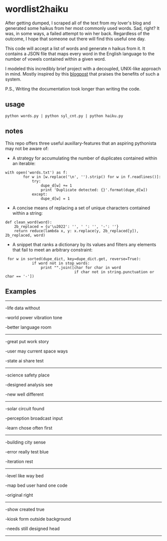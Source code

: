 # wordlist2haiku
After getting dumped, I scraped all of the text from my lover's blog and 
generated some haikus from her most commonly used words. Sad, right?
It was, in some ways, a failed attempt to win her back. Regardless of the outcome,
I hope that someone out there will find this useful one day.

This code will accept a list of words and generate n haikus from it. It contains a JSON file that maps every word in the English language to the number of vowels contained within a given word.

I modeled this incredibly brief project with a decoupled, UNIX-like approach in mind. Mostly inspired by this [blogpost](http://www.confluent.io/blog/apache-kafka-samza-and-the-unix-philosophy-of-distributed-data) that praises the benefits of such a system. 

P.S., Writing the documentation took longer than writing the code.

## usage
`python words.py | python syl_cnt.py | python haiku.py`


## notes
This repo offers three useful auxillary-features that an aspiring pythonista may not be aware of:
* A strategy for accumulating the number of duplicates contained within an iterable:
```
with open('words.txt') as f:
        for w in [w.replace('\n', '').strip() for w in f.readlines()]:
            try:
                dupe_d[w] += 1
                print 'Duplicate detected: {}'.format(dupe_d[w])
            except:
                dupe_d[w] = 1
```
* A concise means of replacing a set of unique characters contained within a string:
```
def clean_word(word):
    2b_replaced = {u'\u2022': '', ' ': '', '-': ''}
    return reduce(lambda x, y: x.replace(y, 2b_replaced[y]), 2b_replaced, word)
```
* A snippet that ranks a dictionary by its values and filters any elements that fail to meet an arbitrary constraint:
```
 for w in sorted(dupe_dict, key=dupe_dict.get, reverse=True):
            if word not in stop_words:
                print "".join([char for char in word
                               if char not in string.punctuation or char == '-'])
  ```


## Examples

*****************************************************
-life data without

-world power vibration tone

-better language room

*****************************************************
-great put work story

-user may current space ways

-state ai share test
*****************************************************
-science safety place

-designed analysis see

-new well different
*****************************************************
-solar circuit found

-perception broadcast input

-learn chose often first
*****************************************************
-building city sense

-error really test blue

-iteration rest
*****************************************************
-level like way bed

-map bed user hand one code

-original right
*****************************************************
-show created true

-kiosk form outside background

-needs still designed head
*****************************************************
